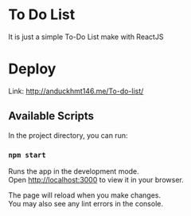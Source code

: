 # To Do List

It is just a simple To-Do List make with ReactJS

# Deploy

Link: http://anduckhmt146.me/To-do-list/

## Available Scripts

In the project directory, you can run:

### `npm start`

Runs the app in the development mode.\
Open [http://localhost:3000](http://localhost:3000) to view it in your browser.

The page will reload when you make changes.\
You may also see any lint errors in the console.
